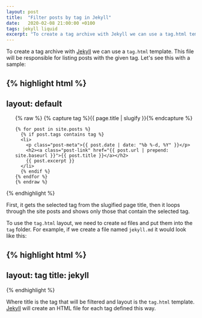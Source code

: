 ```yaml
---
layout: post
title:  "Filter posts by tag in Jekyll"
date:   2020-02-08 21:00:00 +0100
tags: jekyll liquid
excerpt: "To create a tag archive with Jekyll we can use a tag.html template. This file will be responsible for listing posts with the given tag."
---
```

To create a tag archive with [Jekyll][jekyll] we can use a `tag.html` template. This file will be responsible for listing posts with the given tag. Let's see this with a sample:

{% highlight html %}
---
layout: default
---
<div>

  <ul class="post-list">
    {% raw %}
    {% capture tag %}{{ page.title | slugify }}{% endcapture %}

    {% for post in site.posts %}
      {% if post.tags contains tag %}
      <li>
        <p class="post-meta">{{ post.date | date: "%b %-d, %Y" }}</p>
        <h2><a class="post-link" href="{{ post.url | prepend: site.baseurl }}">{{ post.title }}</a></h2>
        {{ post.excerpt }}
      </li>
      {% endif %}
    {% endfor %}
    {% endraw %}
  </ul>

</div>
{% endhighlight %}

First, it gets the selected tag from the slugified page title, then it loops through the site posts and shows only those that contain the selected tag.

To use the `tag.html` layout, we need to create `md` files and put them into the  `tag` folder. For example, if we create a file named `jekyll.md` it would look like this:

{% highlight html %}
---
layout: tag
title: jekyll
---
{% endhighlight %}

Where title is the tag that will be filtered and layout is the `tag.html` template. [Jekyll][jekyll] will create an HTML file for each tag defined this way.

[jekyll]: https://jekyllrb.com/
